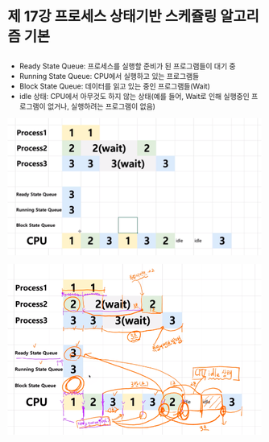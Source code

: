 # 제 17강 프로세스 상태기반 스케쥴링 알고리즘 기본
##
- Ready State Queue: 프로세스를 실행할 준비가 된 프로그램들이 대기 중 
- Running State Queue: CPU에서 실행하고 있는 프로그램들 
- Block State Queue: 데이터를 읽고 있는 중인 프로그램들(Wait)
- idle 상태: CPU에서 아무것도 하지 않는 상태(예를 들어, Wait로 인해 실행중인 프로그램이 없거나, 실행하려는 프로그램이 없음)


![프로세스 상태기반 스케쥴링 ](../img/process_state_scheduling.png)

![프로세스 상태기반 스케쥴링 ](../img/process_state_scheduling2.png)
